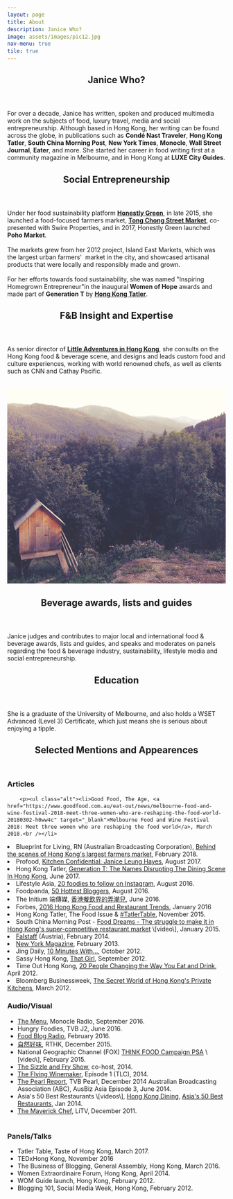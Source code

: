 ```yaml
---
layout: page
title: About
description: Janice Who?
image: assets/images/pic12.jpg
nav-menu: true
tile: true
---
```

<!-- Main -->
<div id="main">

<!-- One --> <section id="one"> <div class="inner"> <header class="major"> <h2>Janice Who?</h2> </header> <p>For over a decade, Janice has written, spoken and produced multimedia work on the subjects of food, luxury travel, media and social entrepreneurship. Although based in Hong Kong, her writing can be found across the globe, in publications such as <b>Condé Nast Traveler</b>, <b>Hong Kong Tatler</b>, <b>South China Morning Post</b>, <b>New York Times</b>, <b>Monocle</b>, <b>Wall Street Journal</b>, <b>Eater</b>, and more. She started her career in food writing first at a community magazine in Melbourne, and in Hong Kong at <b>LUXE City Guides</b>.</p> </div> </section>

<!-- Two -->
<section id="two"> <div class="spotlights">
  <section>
<div class="content">
<div class="spotlights">
<header class="major">
<h2>Social Entrepreneurship</h2>
</header>
<p>Under her food sustainability platform <a href="http://honestlygreen.hk/" target="_blank"><b>Honestly Green</b></a>, in late 2015, she launched a food-focused farmers market, <a href="http://tongchongstreetmarket.com/" target="_blank"><b>Tong Chong Street Market</b></a>, co-presented with Swire Properties, and in 2017, Honestly Green launched <b>Poho Market</b>.<br>
<br>
The markets grew from her 2012 project, Island East Markets, which was the largest urban farmers'  market in the city, and showcased artisanal products that were locally and responsibly made and grown.<br>
<br>For her efforts towards food sustainability, she was named "Inspiring Homegrown Entrepreneur"in the inaugural <b>Women of Hope</b> awards and made part of <b>Generation T</b> by <a href="http://hk.dining.asiatatler.com/features/generationt-fb-names-disrupting-the-dining-scene#slide-1" target="_blank"><b>Hong Kong Tatler</b></a>.<br />
  </p> </div>
  
  <!-- Three -->
<section id="three"> <div class="inner">
  <section>
<div class="content">
<div class="inner">
<header class="major">
<h2>F&amp;B Insight and Expertise</h2>
</header>
<p>As senior director of&nbsp;<a href="http://www.littleadventuresinhongkong.com/" target="_blank"><b>Little Adventures in Hong Kong</b></a>, she consults on the Hong Kong food &amp; beverage scene, and designs and leads custom food and culture experiences, working with world renowned chefs, as well as clients such as CNN and Cathay Pacific.</p><br />


<!-- Four -->
<section id="four" class="inner">
<section>
     	<a class="image">
    		<img src="assets/images/pic10.jpg" alt="" data-position="25% 25%" />
    	</a>
    	<div class="content">
    		<div class="inner">
    			<header class="major">
    				<h2>Beverage awards, lists and guides</h2>
    			</header>
    			<p>Janice judges and contributes to major local and international food &amp; beverage awards, lists and guides, and speaks and moderates on panels regarding the food &amp; beverage industry, sustainability, lifestyle media and social entrepreneurship.<br /></p>
    		</div>
    	</div>
    </section>

<!-- Five -->
<section id="five">
<div class="spotlights">
<header class="major">
<h2>Education</h2>
</header>
<p>She is a graduate of the University of Melbourne, and also holds a WSET Advanced (Level 3) Certificate, which just means she is serious about enjoying a tipple.<br /></p>
</div>
</section>

<!-- Six -->
<section id="six">
<div class="spotlights">
<header class="major">
<h2>Selected Mentions and Appearences</h2>
</header>
<div class="row">
<div class="4u 12u$(medium)">
<h3>Articles</h3>

    	<p><ul class="alt"><li>Good Food, The Age, <a href="https://www.goodfood.com.au/eat-out/news/melbourne-food-and-wine-festival-2018-meet-three-women-who-are-reshaping-the-food-world-20180302-h0ww4c" target="_blank">Melbourne Food and Wine Festival 2018: Meet three women who are reshaping the food world</a>, March 2018.<br /></li>

<li>Blueprint for Living, RN (Australian Broadcasting Corporation), <a href="http://www.abc.net.au/radionational/programs/blueprintforliving/behind-the-scenes-of-hong-kongs-largest-farmers-market/9473088" target="_blank">Behind the scenes of Hong Kong's largest farmers market</a>, February 2018.<br /></li>
<li>Profood, <a href="https://www.profood.hk/blogs/blog/kitchen-confidential-janice-leung-hayes-food-writer-and-founder-of-honestly-green" target="_blank">Kitchen Confidential: Janice Leung Hayes</a>, August 2017.<br /></li>
<li>Hong Kong Tatler, <a href="http://hk.dining.asiatatler.com/features/generationt-fb-names-disrupting-the-dining-scene#slide-1" target="_blank" target="_blank">Generation T: The Names Disrupting The Dining Scene In Hong Kong</a>, June 2017.<br /></li>
<li>Lifestyle Asia, <a href="http://www.lifestyleasia.com/478967/20-hong-kong-foodies-to-follow-on-instagram/" target="_blank">20 foodies to follow on Instagram</a>, August 2016.<br /></li>
<li>Foodpanda, <a href="http://magazine.foodpanda.hk/latest-top-50-hong-kong-bloggers-revealed-in-foodpanda-magazine/" target="_blank">50 Hottest Bloggers</a>, August 2016.<br /></li>
<li>The Initium 端傳媒, <a href="https://theinitium.com/article/20160616-city-foodandbeverage-yenn-wong/#" target="_blank">香港餐飲界的弄潮兒</a>, June 2016.<br /></li>
<li>Forbes, <a href="http://www.forbes.com/sites/nanhiein/2016/01/12/h-k-food-and-restaurant-trends-to-watch-out-for-in-2016/#14a338854a12" target="_blank">2016 Hong Kong Food and Restaurant Trends</a>, January 2016<br /></li>
<li>Hong Kong Tatler, The Food Issue & <a href="http://hk.dining.asiatatler.com/features/tatlertable-janice-leung-hayes#slide-1" target="_blank">#TatlerTable</a>, November 2015.<br /></li>
<li>South China Morning Post - <a href="http://www.scmp.com/video/hong-kong/1694200/food-dreams-struggle-make-it-hong-kongs-super-competitive-restaurant-market" target="_blank">Food Dreams - The struggle to make it in Hong Kong's super-competitive restaurant market</a> \[video\], January 2015.<br /></li>
<li><a href="http://www.falstaff.at/nc/news/newsartikel/hongkong-die-kulinarik-szene-erfindet-sich-neu-7727.html" target="_blank">Falstaff</a> (Austria), February 2014.<br /></li>
<li><a href="http://nymag.com/travel/features/hong-kong-restaurants-2013-2/" target="_blank">New York Magazine</a>, February 2013.<br /></li>
<li>Jing Daily, <a href="http://www.jingdaily.com/this-isjanice-leung/21473/" target="_blank">10 Minutes With...</a>, October 2012.<br /></li>
<li>Sassy Hong Kong, <a href="http://sassyhongkong.com/that-girl-janice-leung-food-blogger-queen-co-founder-of-island-east-markets/" target="_blank">That Girl</a>, September 2012.<br /></li>
<li>Time Out Hong Kong, <a href="http://www.timeout.com.hk/restaurants-bars/features/50257/20-people-changing-the-way-we-eat-and-drink.html" target="_blank">20 People Changing the Way You Eat and Drink</a>, April 2012.<br /></li>
<li>Bloomberg Businessweek, <a href="http://www.businessweek.com/articles/2012-03-19/the-secret-world-of-hong-kongs-private-kitchens#p1" target="_blank">The Secret World of Hong Kong's Private Kitchens</a>, March 2012.<br /></li>
</ul></p>
</div>
<div class="4u 12u$(medium)">
<h3>Audio/Visual</h3>
<p><ul class="alt"><li><a href="https://monocle.com/radio/shows/the-menu/food-neighbourhoods-1/" target="_blank">The Menu</a>, Monocle Radio, September 2016.<br /></li>
<li>Hungry Foodies, TVB J2, June 2016.<br /></li>
<li><a href="http://www.foodblogradio.com/janice-leung-hayes-of-e_tingfood-com/" target="_blank">Food Blog Radio</a>, February 2016.<br /></li>
<li><a href="http://programme.rthk.hk/channel/radio/programme.php?name=radio1/food_from_the_earth&d=2015-12-12&p=6521&e=336771&m=episode" target="_blank">自然好味</a>, RTHK, December 2015.<br /></li>
<li>National Geographic Channel (FOX) <a href="https://instagram.com/p/zjhXWkBQC_/?modal=true" target="_blank">THINK FOOD Campaign PSA</a> \[video\], February 2015.<br /></li>
<li><a href="http://empire-hk.com/empire-tv/" target="_blank">The Sizzle and Fry Show</a>, co-host, 2014.<br /></li>
<li><a href="http://www.tlcasia.com/tv-shows/the-flying-winemaker/" target="_blank">The Flying Winemaker</a>, Episode 1 (TLC), 2014.<br /></li>
<li><a href="https://youtu.be/Ooah1SN03hM" target="_blank">The Pearl Report</a>, TVB Pearl, December 2014
Australian Broadcasting Association (ABC), AusBiz Asia Episode 3, June 2014.</li>
<li>Asia's 50 Best Restaurants \[videos\], <a href="http://youtu.be/VFb3AgfDso0" target="_blank">Hong Kong Dining</a>, <a href="http://www.youtube.com/watch?v=Yz7wwxkuoPc&list=FLOJ2ssKPYpOHhkeQK5hA9uQ&feature=share" target="_blank">Asia's 50 Best Restaurants</a>, Jan 2014.</li>
<li><a href="http://www.litvchannel.com/themaverickchef/episodes/" target="_blank">The Maverick Chef</a>, LiTV, December 2011.<br /></li>
<br /></ul></p></div>
<div class="4u 12u$(medium)">
<h3>Panels/Talks</h3>
<p><ul class="alt"><li>Tatler Table, Taste of Hong Kong, March 2017.</li>
<li>TEDxHong Kong, November 2016</li>
<li>The Business of Blogging, General Assembly, Hong Kong, March 2016.</li>
<li>Women Extraordinaire Forum, Hong Kong, April 2014.</li>
<li>WOM Guide launch, Hong Kong, February 2012.</li>
<li>Blogging 101, Social Media Week, Hong Kong, February 2012.</li></ul></p></div>
</div>
</div>
</section>